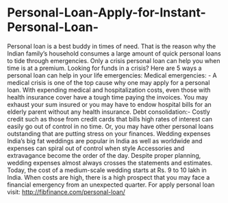 # Personal-Loan-Apply-for-Instant-Personal-Loan-
Personal loan is a best buddy in times of need. That is the reason why the Indian family’s household consumes a large amount of quick personal loans to tide through emergencies. Only a crisis personal loan can help you when time is at a premium. Looking for funds in a crisis? Here are 5 ways a personal loan can help in your life emergencies: Medical emergencies: -  A medical crisis is one of the top cause why one may apply for a personal loan. With expending medical and hospitalization costs, even those with health insurance cover have a tough time paying the invoices. You may exhaust your sum insured or you may have to endow hospital bills for an elderly parent without any health insurance.  Debt consolidation:- Costly credit such as those from credit cards that bills high rates of interest can easily go out of control in no time. Or, you may have other personal loans outstanding that are putting stress on your finances. Wedding expenses India’s big fat weddings are popular in India as well as worldwide and expenses can spiral out of control when style Accessories and extravagance become the order of the day. Despite proper planning, wedding expenses almost always crosses the statements and estimates. Today, the cost of a medium-scale wedding starts at Rs. 9 to 10 lakh in India.  When costs are high, there is a high prospect that you may face a financial emergency from an unexpected quarter. For apply personal loan visit: http://fibfinance.com/personal-loan/
